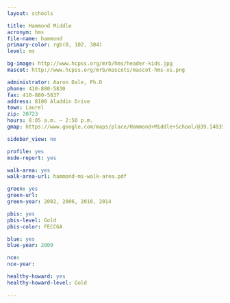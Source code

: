 ```yaml
---
layout: schools

title: Hammond Middle
acronym: hms
file-name: hammond
primary-color: rgb(0, 102, 304)
level: ms

bg-image: http://www.hcpss.org/mrb/hms/header-kids.jpg
mascot: http://www.hcpss.org/mrb/mascots/mascot-hms-xs.png

administrator: Aaron Dale, Ph.D
phone: 410-880-5830
fax: 410-880-5837
address: 8100 Aladdin Drive
town: Laurel
zip: 20723
hours: 8:05 a.m. – 2:50 p.m.
gmap: https://www.google.com/maps/place/Hammond+Middle+School/@39.1483545,-76.880843,17z/data=!3m1!4b1!4m2!3m1!1s0x89b7dc2ea8ef9d21:0x4025e92413737244?hl=en

sidebar_view: no

profile: yes
msde-report: yes

walk-area: yes
walk-area-url: hammond-ms-walk-area.pdf

green: yes
green-url:
green-year: 2002, 2006, 2010, 2014

pbis: yes
pbis-level: Gold
pbis-color: FECC6A

blue: yes
blue-year: 2009

nce:
nce-year:

healthy-howard: yes
healthy-howard-level: Gold
 
---
```

